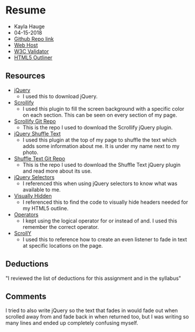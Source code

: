 # Resume
* Kayla Hauge
* 04-15-2018
* [Github Repo link](https://github.com/kaylamarieh/project_resume_hauge_kayla)
* [Web Host](http://kaylahauge.com/project_resume_hauge_kayla/)
* [W3C Validator](https://validator.w3.org/unicorn/check?ucn_uri=kaylahauge.com%2Fproject_resume_hauge_kayla%2F&ucn_task=conformance#)
* [HTML5 Outliner](https://gsnedders.html5.org/outliner/process.py?url=http%3A%2F%2Fkaylahauge.com%2Fproject_resume_hauge_kayla%2F)

## Resources

* [jQuery](https://jquery.com/download/)
    * I used this to download jQuery.
* [Scrollify](https://projects.lukehaas.me/scrollify/#home)
    * I used this plugin to fill the screen background with a specific color on each section. This can be seen on every section of my page.
* [Scrollify Git Repo](https://github.com/lukehaas/Scrollify)
    * This is the repo I used to download the Scrollify jQuery plugin.
* [jQuery Shuffle Text](http://www.nyl.graphics/shuffletext/demo/)
    * I used this plugin at the top of my page to shuffle the text which adds some information about me. It is under my name next to my photo.
* [Shuffle Text Git Repo](https://github.com/Nyl000/ShuffleText)
    * This is the repo I used to download the Shuffle Text jQuery plugin and read more about its use.
* [jQuery Selectors](https://www.w3schools.com/jquery/jquery_ref_selectors.asp)
    * I referenced this when using jQuery selectors to know what was available to me.
* [Visually Hidden](https://github.com/h5bp/html5-boilerplate/blob/master/src/css/main.css#L107-L169)
    * I referenced this to find the code to visually hide headers needed for my HTML5 outline.
* [Operators](https://developer.mozilla.org/en-US/docs/Web/JavaScript/Reference/Operators/Logical_Operators)
    * I kept using the logical operator for or instead of and. I used this remember the correct operator.
* [ScrollY](https://developer.mozilla.org/en-US/docs/Web/API/Window/scrollY)
    * I used this to reference how to create an even listener to fade in text at specific locations on the page.

## Deductions
"I reviewed the list of deductions for this assignment and in the syllabus"

## Comments
I tried to also write jQuery so the text that fades in would fade out when scrolled away from and fade back in when returned too, but I was writing so many lines and ended up completely confusing myself.

